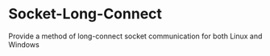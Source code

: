 # Socket-Long-Connect
Provide a method of long-connect socket communication for both Linux and Windows
